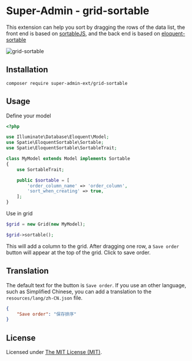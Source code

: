 Super-Admin - grid-sortable
======

This extension can help you sort by dragging the rows of the data list, the front end is based on [sortableJS](https://github.com/SortableJS/Sortable), and the back end is based on [eloquent-sortable](https://github.com/spatie/eloquent-sortable)


![grid-sortable](https://user-images.githubusercontent.com/86517067/132530216-926934b2-754a-4ec6-9f29-67523aedaf67.gif)

## Installation

```shell
composer require super-admin-ext/grid-sortable
```

## Usage

Define your model

```php
<?php

use Illuminate\Database\Eloquent\Model;
use Spatie\EloquentSortable\Sortable;
use Spatie\EloquentSortable\SortableTrait;

class MyModel extends Model implements Sortable
{
    use SortableTrait;

    public $sortable = [
        'order_column_name' => 'order_column',
        'sort_when_creating' => true,
    ];
}
```

Use in grid

```php
$grid = new Grid(new MyModel);

$grid->sortable();
```

This will add a column to the grid. After dragging one row, a `Save order` button will appear at the top of the grid. Click  to save order.

## Translation

The default text for the button is `Save order`. If you use an other language, such as Simplified Chinese, you can add a translation to the `resources/lang/zh-CN.json` file.

```json
{
    "Save order": "保存排序"
}
```

License
------------
Licensed under [The MIT License (MIT)](LICENSE).
